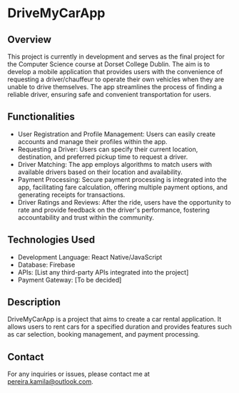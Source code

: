 # DriveMyCarApp

## Overview
This project is currently in development and serves as the final project for the Computer Science course at Dorset College Dublin. The aim is to develop a mobile application that provides users with the convenience of requesting a driver/chauffeur to operate their own vehicles when they are unable to drive themselves. The app streamlines the process of finding a reliable driver, ensuring safe and convenient transportation for users.

## Functionalities

- User Registration and Profile Management: Users can easily create accounts and manage their profiles within the app.
- Requesting a Driver: Users can specify their current location, destination, and preferred pickup time to request a driver.
- Driver Matching: The app employs algorithms to match users with available drivers based on their location and availability.
- Payment Processing: Secure payment processing is integrated into the app, facilitating fare calculation, offering multiple payment options, and generating receipts for transactions.
- Driver Ratings and Reviews: After the ride, users have the opportunity to rate and provide feedback on the driver's performance, fostering accountability and trust within the community.

## Technologies Used

- Development Language: React Native/JavaScript
- Database: Firebase
- APIs: [List any third-party APIs integrated into the project]
- Payment Gateway: [To be decided]

## Description
DriveMyCarApp is a project that aims to create a car rental application. It allows users to rent cars for a specified duration and provides features such as car selection, booking management, and payment processing.

## Contact
For any inquiries or issues, please contact me at [pereira.kamila@outlook.com](mailto:pereira.kamila@outlook.com).